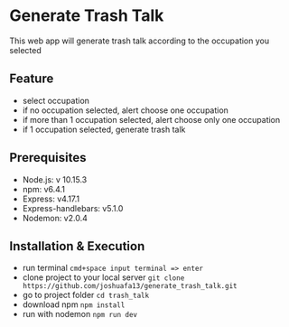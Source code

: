 # Generate Trash Talk

This web app will generate trash talk according to the occupation you selected

## Feature

- select occupation
- if no occupation selected, alert choose one occupation
- if more than 1 occupation selected, alert choose only one occupation
- if 1 occupation selected, generate trash talk

## Prerequisites

- Node.js: v 10.15.3
- npm: v6.4.1
- Express: v4.17.1
- Express-handlebars: v5.1.0
- Nodemon: v2.0.4

## Installation & Execution

- run terminal
  `cmd+space input terminal => enter`
- clone project to your local server
  `git clone https://github.com/joshuafa13/generate_trash_talk.git`
- go to project folder
  `cd trash_talk`
- download npm
  `npm install`
- run with nodemon
  `npm run dev`
